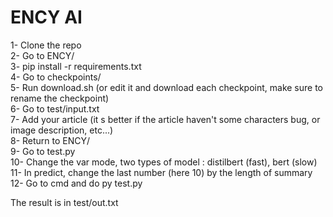 # ENCY AI

1- Clone the repo  
2- Go to ENCY/  
3- pip install -r requirements.txt  
4- Go to checkpoints/  
5- Run download.sh (or edit it and download each checkpoint, make sure to rename the checkpoint)  
6- Go to test/input.txt  
7- Add your article (it s better if the article haven't some characters bug, or image description, etc...)  
8- Return to ENCY/  
9- Go to test.py  
10- Change the var mode, two types of model : distilbert (fast), bert (slow)  
11- In predict, change the last number (here 10) by the length of summary  
12- Go to cmd and do py test.py

The result is in test/out.txt
